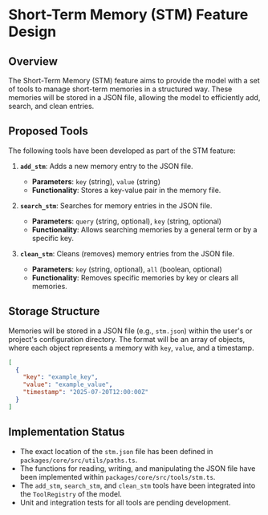 # Short-Term Memory (STM) Feature Design

## Overview

The Short-Term Memory (STM) feature aims to provide the model with a set of tools to manage short-term memories in a structured way. These memories will be stored in a JSON file, allowing the model to efficiently add, search, and clean entries.

## Proposed Tools

The following tools have been developed as part of the STM feature:

1.  **`add_stm`**: Adds a new memory entry to the JSON file.
    - **Parameters**: `key` (string), `value` (string)
    - **Functionality**: Stores a key-value pair in the memory file.

2.  **`search_stm`**: Searches for memory entries in the JSON file.
    - **Parameters**: `query` (string, optional), `key` (string, optional)
    - **Functionality**: Allows searching memories by a general term or by a specific key.

3.  **`clean_stm`**: Cleans (removes) memory entries from the JSON file.
    - **Parameters**: `key` (string, optional), `all` (boolean, optional)
    - **Functionality**: Removes specific memories by key or clears all memories.

## Storage Structure

Memories will be stored in a JSON file (e.g., `stm.json`) within the user's or project's configuration directory. The format will be an array of objects, where each object represents a memory with `key`, `value`, and a timestamp.

```json
[
  {
    "key": "example_key",
    "value": "example_value",
    "timestamp": "2025-07-20T12:00:00Z"
  }
]
```

## Implementation Status

- The exact location of the `stm.json` file has been defined in `packages/core/src/utils/paths.ts`.
- The functions for reading, writing, and manipulating the JSON file have been implemented within `packages/core/src/tools/stm.ts`.
- The `add_stm`, `search_stm`, and `clean_stm` tools have been integrated into the `ToolRegistry` of the model.
- Unit and integration tests for all tools are pending development.